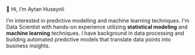 👋 Hi, I’m Aytan Huseynli

I’m interested in predictive modelling and machine learning techniques. I'm Data Scientist with hands-on experience utilizing **statistical modeling** and **machine learning** techniques. I have background in data processing and building automated predictive models that translate data points into business insights.
